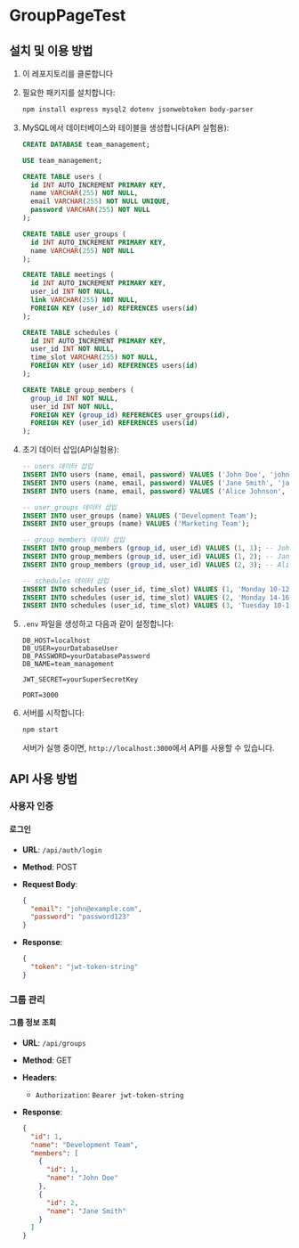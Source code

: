 # GroupPageTest

## 설치 및 이용 방법

1. 이 레포지토리를 클론합니다

2. 필요한 패키지를 설치합니다:

    ```sh
    npm install express mysql2 dotenv jsonwebtoken body-parser
    ```

3. MySQL에서 데이터베이스와 테이블을 생성합니다(API 실험용):

    ```sql
    CREATE DATABASE team_management;

    USE team_management;

    CREATE TABLE users (
      id INT AUTO_INCREMENT PRIMARY KEY,
      name VARCHAR(255) NOT NULL,
      email VARCHAR(255) NOT NULL UNIQUE,
      password VARCHAR(255) NOT NULL
    );

    CREATE TABLE user_groups (
      id INT AUTO_INCREMENT PRIMARY KEY,
      name VARCHAR(255) NOT NULL
    );

    CREATE TABLE meetings (
      id INT AUTO_INCREMENT PRIMARY KEY,
      user_id INT NOT NULL,
      link VARCHAR(255) NOT NULL,
      FOREIGN KEY (user_id) REFERENCES users(id)
    );

    CREATE TABLE schedules (
      id INT AUTO_INCREMENT PRIMARY KEY,
      user_id INT NOT NULL,
      time_slot VARCHAR(255) NOT NULL,
      FOREIGN KEY (user_id) REFERENCES users(id)
    );

    CREATE TABLE group_members (
      group_id INT NOT NULL,
      user_id INT NOT NULL,
      FOREIGN KEY (group_id) REFERENCES user_groups(id),
      FOREIGN KEY (user_id) REFERENCES users(id)
    );
    ```

4. 초기 데이터 삽입(API실험용):

    ```sql
    -- users 데이터 삽입
    INSERT INTO users (name, email, password) VALUES ('John Doe', 'john@example.com', 'password123');
    INSERT INTO users (name, email, password) VALUES ('Jane Smith', 'jane@example.com', 'password123');
    INSERT INTO users (name, email, password) VALUES ('Alice Johnson', 'alice@example.com', 'password123');

    -- user_groups 데이터 삽입
    INSERT INTO user_groups (name) VALUES ('Development Team');
    INSERT INTO user_groups (name) VALUES ('Marketing Team');

    -- group_members 데이터 삽입
    INSERT INTO group_members (group_id, user_id) VALUES (1, 1); -- John Doe in Development Team
    INSERT INTO group_members (group_id, user_id) VALUES (1, 2); -- Jane Smith in Development Team
    INSERT INTO group_members (group_id, user_id) VALUES (2, 3); -- Alice Johnson in Marketing Team

    -- schedules 데이터 삽입
    INSERT INTO schedules (user_id, time_slot) VALUES (1, 'Monday 10-12'); -- John Doe
    INSERT INTO schedules (user_id, time_slot) VALUES (2, 'Monday 14-16'); -- Jane Smith
    INSERT INTO schedules (user_id, time_slot) VALUES (3, 'Tuesday 10-12'); -- Alice Johnson
    ```

5. `.env` 파일을 생성하고 다음과 같이 설정합니다:

    ```plaintext
    DB_HOST=localhost
    DB_USER=yourDatabaseUser
    DB_PASSWORD=yourDatabasePassword
    DB_NAME=team_management

    JWT_SECRET=yourSuperSecretKey

    PORT=3000
    ```

6. 서버를 시작합니다:

    ```sh
    npm start
    ```

    서버가 실행 중이면, `http://localhost:3000`에서 API를 사용할 수 있습니다.

## API 사용 방법

### 사용자 인증

#### 로그인

- **URL**: `/api/auth/login`
- **Method**: POST
- **Request Body**:

    ```json
    {
      "email": "john@example.com",
      "password": "password123"
    }
    ```

- **Response**:

    ```json
    {
      "token": "jwt-token-string"
    }
    ```

### 그룹 관리

#### 그룹 정보 조회

- **URL**: `/api/groups`
- **Method**: GET
- **Headers**:
    - `Authorization`: `Bearer jwt-token-string`

- **Response**:

    ```json
    {
      "id": 1,
      "name": "Development Team",
      "members": [
        {
          "id": 1,
          "name": "John Doe"
        },
        {
          "id": 2,
          "name": "Jane Smith"
        }
      ]
    }
    ```
